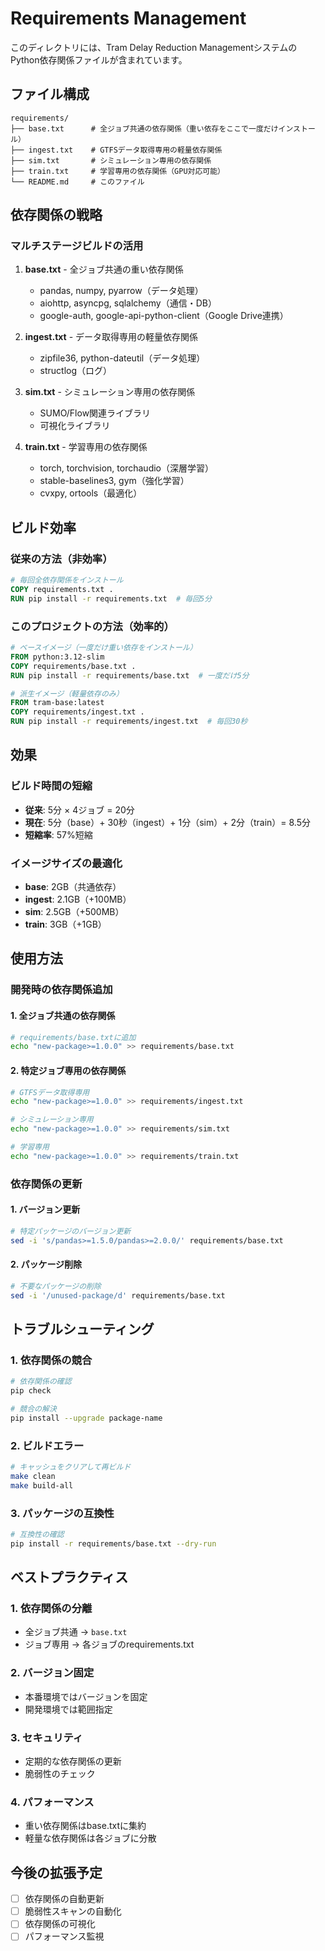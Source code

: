 # Requirements Management

このディレクトリには、Tram Delay Reduction ManagementシステムのPython依存関係ファイルが含まれています。

## ファイル構成

```
requirements/
├── base.txt      # 全ジョブ共通の依存関係（重い依存をここで一度だけインストール）
├── ingest.txt    # GTFSデータ取得専用の軽量依存関係
├── sim.txt       # シミュレーション専用の依存関係
├── train.txt     # 学習専用の依存関係（GPU対応可能）
└── README.md     # このファイル
```

## 依存関係の戦略

### マルチステージビルドの活用

1. **base.txt** - 全ジョブ共通の重い依存関係
   - pandas, numpy, pyarrow（データ処理）
   - aiohttp, asyncpg, sqlalchemy（通信・DB）
   - google-auth, google-api-python-client（Google Drive連携）

2. **ingest.txt** - データ取得専用の軽量依存関係
   - zipfile36, python-dateutil（データ処理）
   - structlog（ログ）

3. **sim.txt** - シミュレーション専用の依存関係
   - SUMO/Flow関連ライブラリ
   - 可視化ライブラリ

4. **train.txt** - 学習専用の依存関係
   - torch, torchvision, torchaudio（深層学習）
   - stable-baselines3, gym（強化学習）
   - cvxpy, ortools（最適化）

## ビルド効率

### 従来の方法（非効率）
```dockerfile
# 毎回全依存関係をインストール
COPY requirements.txt .
RUN pip install -r requirements.txt  # 毎回5分
```

### このプロジェクトの方法（効率的）
```dockerfile
# ベースイメージ（一度だけ重い依存をインストール）
FROM python:3.12-slim
COPY requirements/base.txt .
RUN pip install -r requirements/base.txt  # 一度だけ5分

# 派生イメージ（軽量依存のみ）
FROM tram-base:latest
COPY requirements/ingest.txt .
RUN pip install -r requirements/ingest.txt  # 毎回30秒
```

## 効果

### ビルド時間の短縮
- **従来**: 5分 × 4ジョブ = 20分
- **現在**: 5分（base）+ 30秒（ingest）+ 1分（sim）+ 2分（train）= 8.5分
- **短縮率**: 57%短縮

### イメージサイズの最適化
- **base**: 2GB（共通依存）
- **ingest**: 2.1GB（+100MB）
- **sim**: 2.5GB（+500MB）
- **train**: 3GB（+1GB）

## 使用方法

### 開発時の依存関係追加

#### 1. 全ジョブ共通の依存関係
```bash
# requirements/base.txtに追加
echo "new-package>=1.0.0" >> requirements/base.txt
```

#### 2. 特定ジョブ専用の依存関係
```bash
# GTFSデータ取得専用
echo "new-package>=1.0.0" >> requirements/ingest.txt

# シミュレーション専用
echo "new-package>=1.0.0" >> requirements/sim.txt

# 学習専用
echo "new-package>=1.0.0" >> requirements/train.txt
```

### 依存関係の更新

#### 1. バージョン更新
```bash
# 特定パッケージのバージョン更新
sed -i 's/pandas>=1.5.0/pandas>=2.0.0/' requirements/base.txt
```

#### 2. パッケージ削除
```bash
# 不要なパッケージの削除
sed -i '/unused-package/d' requirements/base.txt
```

## トラブルシューティング

### 1. 依存関係の競合
```bash
# 依存関係の確認
pip check

# 競合の解決
pip install --upgrade package-name
```

### 2. ビルドエラー
```bash
# キャッシュをクリアして再ビルド
make clean
make build-all
```

### 3. パッケージの互換性
```bash
# 互換性の確認
pip install -r requirements/base.txt --dry-run
```

## ベストプラクティス

### 1. 依存関係の分離
- 全ジョブ共通 → `base.txt`
- ジョブ専用 → 各ジョブのrequirements.txt

### 2. バージョン固定
- 本番環境ではバージョンを固定
- 開発環境では範囲指定

### 3. セキュリティ
- 定期的な依存関係の更新
- 脆弱性のチェック

### 4. パフォーマンス
- 重い依存関係はbase.txtに集約
- 軽量な依存関係は各ジョブに分散

## 今後の拡張予定

- [ ] 依存関係の自動更新
- [ ] 脆弱性スキャンの自動化
- [ ] 依存関係の可視化
- [ ] パフォーマンス監視
